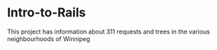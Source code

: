 # Intro-to-Rails
This project has information about 311 requests and trees in the various neighbourhoods of Winnipeg
